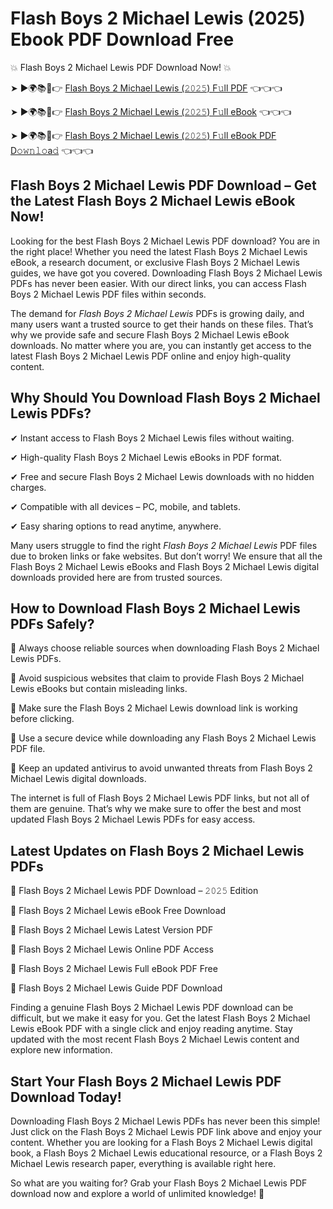 # Flash Boys 2 Michael Lewis (2025) Ebook PDF Download Free

💥 Flash Boys 2 Michael Lewis PDF Download Now! 💥

➤ ►🌍📚📱👉 [Flash Boys 2 Michael Lewis (𝟸𝟶𝟸𝟻) F𝚞ll PDF](https://getpdf.xyz/flash-boys-2-michael-lewis) 👈👈👈


➤ ►🌍📚📱👉 [Flash Boys 2 Michael Lewis (𝟸𝟶𝟸𝟻) F𝚞ll eBook](https://getpdf.xyz/flash-boys-2-michael-lewis) 👈👈👈


➤ ►🌍📚📱👉 [Flash Boys 2 Michael Lewis (𝟸𝟶𝟸𝟻) F𝚞ll eBook PDF D𝚘𝚠𝚗𝚕𝚘a𝚍](https://getpdf.xyz/flash-boys-2-michael-lewis) 👈👈👈


## Flash Boys 2 Michael Lewis PDF Download – Get the Latest Flash Boys 2 Michael Lewis eBook Now!

Looking for the best Flash Boys 2 Michael Lewis PDF download? You are in the right place! Whether you need the latest Flash Boys 2 Michael Lewis eBook, a research document, or exclusive Flash Boys 2 Michael Lewis guides, we have got you covered. Downloading Flash Boys 2 Michael Lewis PDFs has never been easier. With our direct links, you can access Flash Boys 2 Michael Lewis PDF files within seconds.

The demand for *Flash Boys 2 Michael Lewis* PDFs is growing daily, and many users want a trusted source to get their hands on these files. That’s why we provide safe and secure Flash Boys 2 Michael Lewis eBook downloads. No matter where you are, you can instantly get access to the latest Flash Boys 2 Michael Lewis PDF online and enjoy high-quality content.

## Why Should You Download Flash Boys 2 Michael Lewis PDFs?

✔ Instant access to Flash Boys 2 Michael Lewis files without waiting.

✔ High-quality Flash Boys 2 Michael Lewis eBooks in PDF format.

✔ Free and secure Flash Boys 2 Michael Lewis downloads with no hidden charges.

✔ Compatible with all devices – PC, mobile, and tablets.

✔ Easy sharing options to read anytime, anywhere.

Many users struggle to find the right *Flash Boys 2 Michael Lewis* PDF files due to broken links or fake websites. But don’t worry! We ensure that all the Flash Boys 2 Michael Lewis eBooks and Flash Boys 2 Michael Lewis digital downloads provided here are from trusted sources.

## How to Download Flash Boys 2 Michael Lewis PDFs Safely?

📌 Always choose reliable sources when downloading Flash Boys 2 Michael Lewis PDFs.

📌 Avoid suspicious websites that claim to provide Flash Boys 2 Michael Lewis eBooks but contain misleading links.

📌 Make sure the Flash Boys 2 Michael Lewis download link is working before clicking.

📌 Use a secure device while downloading any Flash Boys 2 Michael Lewis PDF file.

📌 Keep an updated antivirus to avoid unwanted threats from Flash Boys 2 Michael Lewis digital downloads.

The internet is full of Flash Boys 2 Michael Lewis PDF links, but not all of them are genuine. That’s why we make sure to offer the best and most updated Flash Boys 2 Michael Lewis PDFs for easy access.

## Latest Updates on Flash Boys 2 Michael Lewis PDFs

🔹 Flash Boys 2 Michael Lewis PDF Download – 𝟸𝟶𝟸𝟻 Edition

🔹 Flash Boys 2 Michael Lewis eBook Free Download

🔹 Flash Boys 2 Michael Lewis Latest Version PDF

🔹 Flash Boys 2 Michael Lewis Online PDF Access

🔹 Flash Boys 2 Michael Lewis Full eBook PDF Free

🔹 Flash Boys 2 Michael Lewis Guide PDF Download

Finding a genuine Flash Boys 2 Michael Lewis PDF download can be difficult, but we make it easy for you. Get the latest Flash Boys 2 Michael Lewis eBook PDF with a single click and enjoy reading anytime. Stay updated with the most recent Flash Boys 2 Michael Lewis content and explore new information.

## Start Your Flash Boys 2 Michael Lewis PDF Download Today!

Downloading Flash Boys 2 Michael Lewis PDFs has never been this simple! Just click on the Flash Boys 2 Michael Lewis PDF link above and enjoy your content. Whether you are looking for a Flash Boys 2 Michael Lewis digital book, a Flash Boys 2 Michael Lewis educational resource, or a Flash Boys 2 Michael Lewis research paper, everything is available right here.

So what are you waiting for? Grab your Flash Boys 2 Michael Lewis PDF download now and explore a world of unlimited knowledge! 🚀